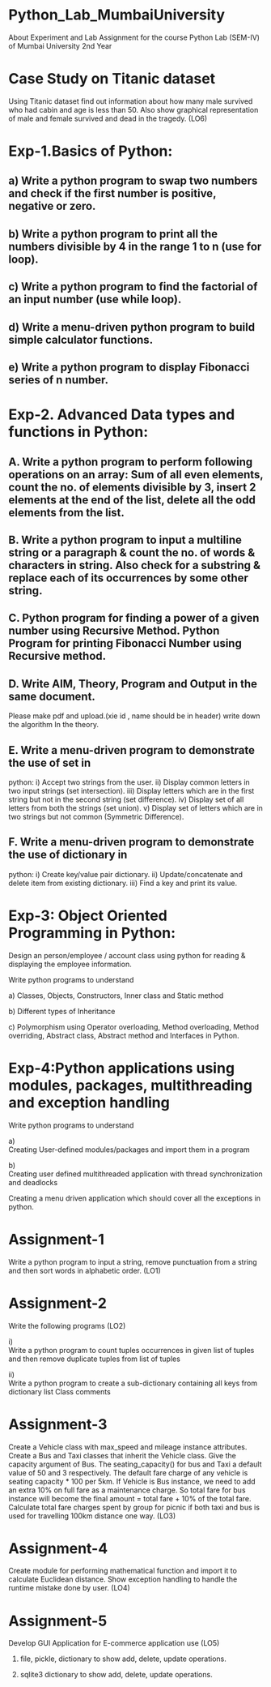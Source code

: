 # Python_Lab_MumbaiUniversity
About Experiment and Lab Assignment for the course Python Lab (SEM-IV) of Mumbai University 2nd Year
# Case Study on Titanic dataset
Using Titanic dataset find out
information about how many male survived who had cabin and age is less than 50.
Also show graphical representation of male and female survived and dead in the
tragedy.   (LO6)
# Exp-1.Basics of Python:
## a)	Write a python program to swap two numbers and check if the first number is positive, negative or zero.
## b)	Write a python program to print all the numbers divisible by 4 in the range 1 to n (use for loop).
## c)	Write a python program to find the factorial of an input number (use while loop).
## d)	Write a menu-driven python program to build simple calculator functions.
## e)	Write a python program to display Fibonacci series of n number.
# Exp-2. Advanced Data types and functions in Python:
## A. Write a python program to perform following operations on an array: Sum of all even elements, count the no. of elements divisible by 3, insert 2 elements at the end of the list, delete all the odd elements from the list.
## B. Write a python program to input a multiline string or a paragraph & count the no. of words & characters in string. Also check for a substring & replace each of its occurrences by some other string.
## C. Python program for finding a power of a given number using Recursive Method. Python Program for printing Fibonacci Number using Recursive method.
## D. Write AIM, Theory, Program and Output in the same document.
Please make pdf and upload.(xie id , name should be in header)
write down the algorithm In the theory.
## E. Write a menu-driven program to demonstrate the use of set in
python:
i) Accept two strings from the user.
ii) Display common letters in two input strings (set
intersection).
iii) Display letters which are in the first string but not in
the second string (set difference).
iv) Display set of all letters from both the strings (set
union).
v) Display set of letters which are in two strings but not
common (Symmetric Difference).
## F. Write a menu-driven program to demonstrate the use of dictionary in
python:
i) Create key/value pair dictionary.
ii) Update/concatenate and delete item from existing
dictionary.
iii) Find a key and print its value.
# Exp-3: Object Oriented Programming in Python:
Design an person/employee / account class
using python for reading & displaying the employee information.

Write python programs to understand

a)         Classes,
Objects, Constructors, Inner class and Static method

b)         Different
types of Inheritance

c)         Polymorphism
using Operator overloading, Method overloading, Method overriding, Abstract
class, Abstract method and Interfaces in Python.

# Exp-4:Python applications using modules, packages, multithreading and exception handling
Write python
programs to understand

a)     
Creating User-defined
modules/packages and import them in a program

b)     
Creating user defined
multithreaded application with thread synchronization and deadlocks

Creating a menu driven application which should
cover all the exceptions in python.
# Assignment-1
Write a python program to input a string, remove
punctuation from a string and then sort words in alphabetic order. (LO1)
# Assignment-2
Write the following programs (LO2)

i)       
Write a python program to count tuples occurrences
in given list of tuples and then remove duplicate tuples from list of tuples

ii)     
Write a python program to create a sub-dictionary
containing all keys from dictionary list
Class comments
# Assignment-3
Create a Vehicle class with max_speed and mileage
instance attributes. Create a Bus and Taxi classes that inherit the Vehicle
class. Give the capacity argument of Bus. The seating_capacity() for bus and
Taxi a default value of 50 and 3 respectively. The default fare charge of any
vehicle is seating capacity * 100 per 5km. If Vehicle is Bus instance, we need
to add an extra 10% on full fare as a maintenance charge. So total fare for bus
instance will become the final amount = total fare + 10% of the total fare.
Calculate total fare charges spent by group for picnic if both taxi and bus is
used for travelling 100km distance one way.  (LO3)
# Assignment-4
Create
module for performing mathematical function and import it to calculate
Euclidean distance. Show exception handling to handle the runtime mistake done
by user. (LO4)
# Assignment-5
Develop GUI Application for E-commerce
application use (LO5)

1) file, pickle, dictionary  to show add, delete, update operations.

2) sqlite3 dictionary  to show add, delete, update operations.
